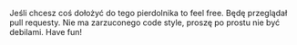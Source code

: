 Jeśli chcesz coś dołożyć do tego pierdolnika to feel free. Będę przeglądał pull requesty. Nie ma zarzuconego code style, proszę po prostu nie być debilami. Have fun!
